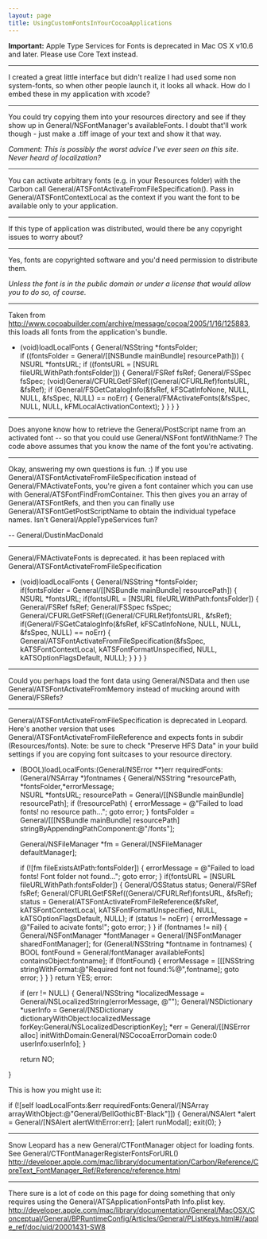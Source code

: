 ```yaml
---
layout: page
title: UsingCustomFontsInYourCocoaApplications
---
```


**Important:** Apple Type Services for Fonts is deprecated in Mac OS X v10.6 and later. Please use Core Text instead.

----

I created a great little interface but didn't realize I had used some non system-fonts, so when other people launch it, it looks all whack.  How do I embed these in my application with xcode?

----

You could try copying them into your resources directory and see if they show up in General/NSFontManager's     availableFonts. I doubt that'll work though - just make a .tiff image of your text and show it that way.

*Comment: This is possibly the worst advice I've ever seen on this site. Never heard of localization?*

----

You can activate arbitrary fonts (e.g. in your Resources folder) with the Carbon call     General/ATSFontActivateFromFileSpecification(). Pass in     General/ATSFontContextLocal as the context if you want the font to be available only to your application.

----

If this type of application was distributed, would there be any copyright issues to worry about?

----

Yes, fonts are copyrighted software and you'd need permission to distribute them.

*Unless the font is in the public domain or under a license that would allow you to do so, of course.*

----
Taken from http://www.cocoabuilder.com/archive/message/cocoa/2005/1/16/125883, this loads all fonts from the application's bundle.

    
- (void)loadLocalFonts
{
   General/NSString *fontsFolder;    
   if ((fontsFolder = General/[[NSBundle mainBundle] resourcePath])) {
       NSURL *fontsURL;
       if ((fontsURL = [NSURL fileURLWithPath:fontsFolder])) {
           General/FSRef fsRef;
           General/FSSpec fsSpec;
           (void)General/CFURLGetFSRef((General/CFURLRef)fontsURL, &fsRef);
           if (General/FSGetCatalogInfo(&fsRef, kFSCatInfoNone, NULL, NULL, &fsSpec,
NULL) == noErr) {
               General/FMActivateFonts(&fsSpec, NULL, NULL, kFMLocalActivationContext);
           }
       }
   }
}


----

Does anyone know how to retrieve the General/PostScript name from an activated font -- so that you could use General/NSFont fontWithName:? The code above assumes that you  know the name of the font you're activating.

----

Okay, answering my own questions is fun. :) If you use General/ATSFontActivateFromFileSpecification instead of General/FMActivateFonts, you're given a font container which you can use with General/ATSFontFindFromContainer. This then gives you an array of General/ATSFontRefs, and then you can finally use General/ATSFontGetPostScriptName to obtain the individual typeface names. Isn't General/AppleTypeServices fun?

-- General/DustinMacDonald

----

General/FMActivateFonts is deprecated. it has been replaced with General/ATSFontActivateFromFileSpecification

    
- (void)loadLocalFonts
{
	General/NSString *fontsFolder;    
	if(fontsFolder = General/[[NSBundle mainBundle] resourcePath])
	{
		NSURL *fontsURL;
		if(fontsURL = [NSURL fileURLWithPath:fontsFolder])
		{
			General/FSRef fsRef;
			General/FSSpec fsSpec;
			General/CFURLGetFSRef((General/CFURLRef)fontsURL, &fsRef);
			if(General/FSGetCatalogInfo(&fsRef, kFSCatInfoNone, NULL, NULL, &fsSpec, NULL) == noErr)
			{
				General/ATSFontActivateFromFileSpecification(&fsSpec, kATSFontContextLocal, kATSFontFormatUnspecified, 
													 NULL, kATSOptionFlagsDefault, NULL);
			}
		}
	}
}


----
Could you perhaps load the font data using General/NSData and then use General/ATSFontActivateFromMemory instead of mucking around with General/FSRef<nowiki/>s?

----

General/ATSFontActivateFromFileSpecification is deprecated in Leopard.  Here's another version that uses General/ATSFontActivateFromFileReference and expects fonts in subdir (Resources/fonts).  Note: be sure to check "Preserve HFS Data" in your build settings if you are copying font suitcases to your resource directory.

    
- (BOOL)loadLocalFonts:(General/NSError **)err requiredFonts:(General/NSArray *)fontnames
{
	General/NSString *resourcePath, *fontsFolder,*errorMessage;    
  NSURL *fontsURL;
  resourcePath = General/[[NSBundle mainBundle] resourcePath];
  if (!resourcePath) 
  {
    errorMessage = @"Failed to load fonts! no resource path...";
    goto error;
  }
  fontsFolder = General/[[[NSBundle mainBundle] resourcePath] stringByAppendingPathComponent:@"/fonts"];
  
  General/NSFileManager *fm = General/[NSFileManager defaultManager];
  
  if (![fm fileExistsAtPath:fontsFolder])
  {
    errorMessage = @"Failed to load fonts! Font folder not found...";
    goto error;
  }
  if(fontsURL = [NSURL fileURLWithPath:fontsFolder])
  {
    General/OSStatus status;
    General/FSRef fsRef;
    General/CFURLGetFSRef((General/CFURLRef)fontsURL, &fsRef);
    status = General/ATSFontActivateFromFileReference(&fsRef, kATSFontContextLocal, kATSFontFormatUnspecified, 
                                              NULL, kATSOptionFlagsDefault, NULL);
    if (status != noErr)
    {
      errorMessage = @"Failed to acivate fonts!";
      goto error;
    }
  }
  if (fontnames != nil)
  {
    General/NSFontManager *fontManager = General/[NSFontManager sharedFontManager];
    for (General/NSString *fontname in fontnames)
    {
      BOOL fontFound = General/fontManager availableFonts] containsObject:fontname]; 
      if (!fontFound)
      {
        errorMessage = [[[NSString stringWithFormat:@"Required font not found:%@",fontname];
        goto error;
      }
    }
  }
  return YES;
error:
  
  if (err != NULL) {
    General/NSString *localizedMessage = General/NSLocalizedString(errorMessage, @"");
    General/NSDictionary *userInfo = General/[NSDictionary dictionaryWithObject:localizedMessage forKey:General/NSLocalizedDescriptionKey];
    *err = General/[[NSError alloc] initWithDomain:General/NSCocoaErrorDomain code:0 userInfo:userInfo];
  }
  
  return NO;

}


This is how you might use it:

    
if (![self loadLocalFonts:&err requiredFonts:General/[NSArray arrayWithObject:@"General/BellGothicBT-Black"]])
{
  General/NSAlert *alert = General/[NSAlert alertWithError:err];
  [alert runModal];
  exit(0);
}


----

Snow Leopard has a new General/CTFontManager object for loading fonts. See General/CTFontManagerRegisterFontsForURL()
http://developer.apple.com/mac/library/documentation/Carbon/Reference/CoreText_FontManager_Ref/Reference/reference.html

----

There sure is a lot of code on this page for doing something that only requires using the General/ATSApplicationFontsPath Info.plist key.
http://developer.apple.com/mac/library/documentation/General/MacOSX/Conceptual/General/BPRuntimeConfig/Articles/General/PListKeys.html#//apple_ref/doc/uid/20001431-SW8
